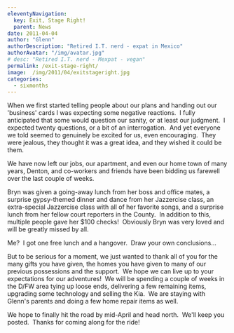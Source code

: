 ```yaml
---
eleventyNavigation:
  key: Exit, Stage Right!
  parent: News
date: 2011-04-04
author: "Glenn"
authorDescription: "Retired I.T. nerd - expat in Mexico"
authorAvatar: "/img/avatar.jpg"
# desc: "Retired I.T. nerd - Mexpat - vegan"
permalink: /exit-stage-right/
image:  /img/2011/04/exitstageright.jpg
categories:
  - sixmonths
---
```

When we first started telling people about our plans and handing out our 'business' cards I was expecting some negative reactions.  I fully anticipated that some would question our sanity, or at least our judgment.  I expected twenty questions, or a bit of an interrogation.  And yet everyone we told seemed to genuinely be excited for us, even encouraging.  They were jealous, they thought it was a great idea, and they wished it could be them.

We have now left our jobs, our apartment, and even our home town of many years, Denton, and co-workers and friends have been bidding us farewell over the last couple of weeks.

Bryn was given a going-away lunch from her boss and office mates, a surprise gypsy-themed dinner and dance from her Jazzercise class, an extra-special Jazzercise class with all of her favorite songs, and a surprise lunch from her fellow court reporters in the County.  In addition to this, multiple people gave her $100 checks!  Obviously Bryn was very loved and will be greatly missed by all.

Me?  I got one free lunch and a hangover.  Draw your own conclusions...

But to be serious for a moment, we just wanted to thank all of you for the many gifts you have given, the homes you have given to many of our previous possessions and the support.  We hope we can live up to your expectations for our adventures!  We will be spending a couple of weeks in the D/FW area tying up loose ends, delivering a few remaining items, upgrading some technology and selling the Kia.  We are staying with Glenn's parents and doing a few home repair items as well.

We hope to finally hit the road by mid-April and head north.  We'll keep you posted.  Thanks for coming along for the ride!
